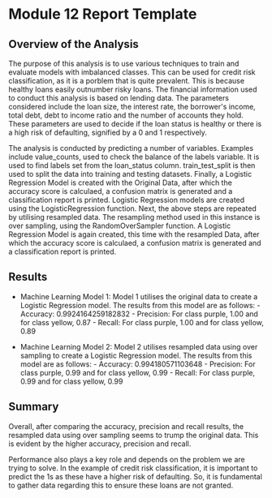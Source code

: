 # Module 12 Report Template

## Overview of the Analysis

The purpose of this analysis is to use various techniques to train and evaluate models with imbalanced classes. This can be used for credit risk classification, as it is a porblem that is quite prevalent. This is because healthy loans easily outnumber risky loans. The financial information used to conduct this analysis is based on lending data. The parameters considered include the loan size, the interest rate, the borrower's income, total debt, debt to income ratio and the number of accounts they hold. These parameters are used to decide if the loan status is healthy or there is a high risk of defaulting, signified by a 0 and 1 respectively.

The analysis is conducted by predicting a number of variables. Examples include value_counts, used to check the balance of the labels variable. It is used to find labels set from the loan_status column. train_test_split is then used to split the data into training and testing datasets. Finally, a Logistic Regression Model is created with the Original Data, after which the accuracy score is calculaed, a confusion matrix is generated and a classification report is printed. Logistic Regression models are created using the LogisticRegression function. Next, the above steps are repeated by utilising resampled data. The resampling method used in this instance is over sampling, using the RandomOverSampler function. A Logistic Regression Model is again created, this time with the resampled Data, after which the accuracy score is calculaed, a confusion matrix is generated and a classification report is printed.

## Results

* Machine Learning Model 1: Model 1 utilises the original data to create a Logistic Regression model. The results from this model are as follows:
        - Accuracy: 0.9924164259182832
        - Precision: For class purple, 1.00 and for class yellow, 0.87
        - Recall: For class purple, 1.00 and for class yellow, 0.89

* Machine Learning Model 2: Model 2 utilises resampled data using over sampling to create a Logistic Regression model. The results from this model are as follows:
        - Accuracy: 0.994180571103648
        - Precision: For class purple, 0.99 and for class yellow, 0.99
        - Recall: For class purple, 0.99 and for class yellow, 0.99

## Summary

Overall, after comparing the accuracy, precision and recall results, the resampled data using over sampling seems to trump the original data. This is evident by the higher accuracy, precision and recall.

Performance also plays a key role and depends on the problem we are trying to solve. In the example of credit risk classification, it is important to predict the 1s as these have a higher risk of defaulting. So, it is fundamental to gather data regarding this to ensure these loans are not granted.
